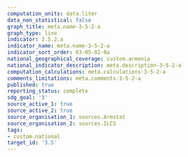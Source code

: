 ```yaml
---
computation_units: data.liter
data_non_statistical: false
graph_title: meta.name-3-5-2-a
graph_type: line
indicator: 3.5.2.a
indicator_name: meta.name-3-5-2-a
indicator_sort_order: 03-05-02-0a
national_geographical_coverage: custom.armenia
national_indicator_description: meta.description-3-5-2-a
computation_calculations: meta.calculations-3-5-2-a
comments_limitations: meta.comments-3-5-2-a
published: true
reporting_status: complete
sdg_goal: '3'
source_active_1: true
source_active_2: true
source_organisation_1: sources.Armstat
source_organisation_2: sources.ILCS
tags:
- custom.national
target_id: '3.5'
---
```

